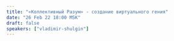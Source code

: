 ```yaml
---
title: "«Коллективный Разум» - создание виртуального гения"
date: "26 Feb 22 18:00 MSK"
draft: false
speakers: ["vladimir-shulgin"]
---
```


